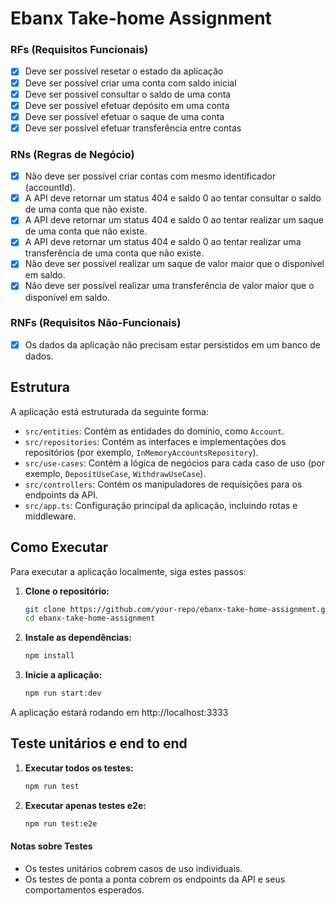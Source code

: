 # Ebanx Take-home Assignment

### RFs (Requisitos Funcionais)

- [x] Deve ser possível resetar o estado da aplicação
- [x] Deve ser possível criar uma conta com saldo inicial
- [x] Deve ser possível consultar o saldo de uma conta
- [x] Deve ser possível efetuar depósito em uma conta
- [x] Deve ser possível efetuar o saque de uma conta
- [x] Deve ser possível efetuar transferência entre contas

### RNs (Regras de Negócio)

- [x] Não deve ser possível criar contas com mesmo identificador (accountId).
- [x] A API deve retornar um status 404 e saldo 0 ao tentar consultar o saldo de uma conta que não existe.
- [x] A API deve retornar um status 404 e saldo 0 ao tentar realizar um saque de uma conta que não existe.
- [x] A API deve retornar um status 404 e saldo 0 ao tentar realizar uma transferência de uma conta que não existe.
- [x] Não deve ser possível realizar um saque de valor maior que o disponível em saldo.
- [x] Não deve ser possível realizar uma transferência de valor maior que o disponível em saldo.

### RNFs (Requisitos Não-Funcionais)

- [x] Os dados da aplicação não precisam estar persistidos em um banco de dados.

## Estrutura

A aplicação está estruturada da seguinte forma:

- `src/entities`: Contém as entidades do domínio, como `Account`.
- `src/repositories`: Contém as interfaces e implementações dos repositórios (por exemplo, `InMemoryAccountsRepository`).
- `src/use-cases`: Contém a lógica de negócios para cada caso de uso (por exemplo, `DepositUseCase`, `WithdrawUseCase`).
- `src/controllers`: Contém os manipuladores de requisições para os endpoints da API.
- `src/app.ts`: Configuração principal da aplicação, incluindo rotas e middleware.

## Como Executar

Para executar a aplicação localmente, siga estes passos:

1. **Clone o repositório:**
   ```bash
   git clone https://github.com/your-repo/ebanx-take-home-assignment.git
   cd ebanx-take-home-assignment

2. **Instale as dependências:**
    ```bash
    npm install

2. **Inicie a aplicação:**
    ```bash
    npm run start:dev

A aplicação estará rodando em http://localhost:3333

## Teste unitários e end to end

1. **Executar todos os testes:**
    ```bash
    npm run test

2. **Executar apenas testes e2e:**
    ```bash
    npm run test:e2e

#### Notas sobre Testes

- Os testes unitários cobrem casos de uso individuais.
- Os testes de ponta a ponta cobrem os endpoints da API e seus comportamentos esperados.

